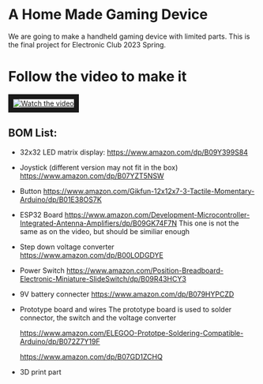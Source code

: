 # A Home Made Gaming Device
We are going to make a handheld gaming device with limited parts.
This is the final project for Electronic Club 2023 Spring.

# Follow the video to make it
<a href="http://www.youtube.com/watch?feature=player_embedded&v=ZbSbYy5ZNGo" target="_blank">
 <img src="http://img.youtube.com/vi/ZbSbYy5ZNGo/0.jpg" alt="Watch the video" border="10" />
</a>

## BOM List:
* 32x32 LED matrix display:
https://www.amazon.com/dp/B09Y399S84

* Joystick (different version may not fit in the box)
https://www.amazon.com/dp/B07YZT5NSW

* Button
https://www.amazon.com/Gikfun-12x12x7-3-Tactile-Momentary-Arduino/dp/B01E38OS7K

* ESP32 Board
https://www.amazon.com/Development-Microcontroller-Integrated-Antenna-Amplifiers/dp/B09GK74F7N
This one is not the same as on the video, but should be similiar enough

* Step down voltage converter
https://www.amazon.com/dp/B00LODGDYE

* Power Switch
https://www.amazon.com/Position-Breadboard-Electronic-Miniature-SlideSwitch/dp/B09R43HCY3

* 9V battery connecter
https://www.amazon.com/dp/B079HYPCZD

* Prototype board and wires
The prototype board is used to solder connector, the switch and the voltage converter

  https://www.amazon.com/ELEGOO-Prototpe-Soldering-Compatible-Arduino/dp/B072Z7Y19F
  
  https://www.amazon.com/dp/B07GD1ZCHQ
  
* 3D print part
